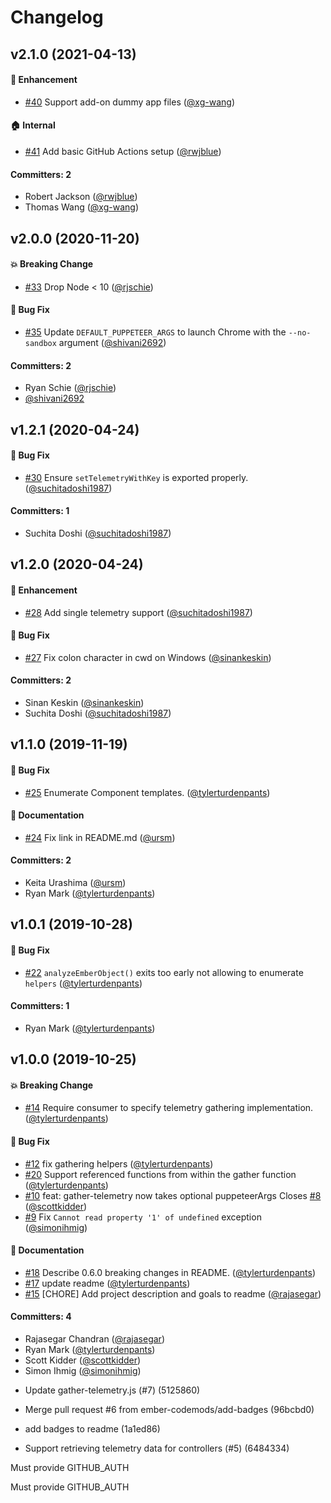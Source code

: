 # Changelog

## v2.1.0 (2021-04-13)

#### :rocket: Enhancement
* [#40](https://github.com/ember-codemods/ember-codemods-telemetry-helpers/pull/40) Support add-on dummy app files ([@xg-wang](https://github.com/xg-wang))

#### :house: Internal
* [#41](https://github.com/ember-codemods/ember-codemods-telemetry-helpers/pull/41) Add basic GitHub Actions setup ([@rwjblue](https://github.com/rwjblue))

#### Committers: 2
- Robert Jackson ([@rwjblue](https://github.com/rwjblue))
- Thomas Wang ([@xg-wang](https://github.com/xg-wang))


## v2.0.0 (2020-11-20)

#### :boom: Breaking Change
* [#33](https://github.com/ember-codemods/ember-codemods-telemetry-helpers/pull/33) Drop Node < 10 ([@rjschie](https://github.com/rjschie))

#### :bug: Bug Fix
* [#35](https://github.com/ember-codemods/ember-codemods-telemetry-helpers/pull/35) Update `DEFAULT_PUPPETEER_ARGS` to launch Chrome with the `--no-sandbox` argument ([@shivani2692](https://github.com/shivani2692))

#### Committers: 2
- Ryan Schie ([@rjschie](https://github.com/rjschie))
- [@shivani2692](https://github.com/shivani2692)


## v1.2.1 (2020-04-24)

#### :bug: Bug Fix
* [#30](https://github.com/ember-codemods/ember-codemods-telemetry-helpers/pull/30) Ensure `setTelemetryWithKey` is exported properly. ([@suchitadoshi1987](https://github.com/suchitadoshi1987))

#### Committers: 1
- Suchita Doshi ([@suchitadoshi1987](https://github.com/suchitadoshi1987))

## v1.2.0 (2020-04-24)

#### :rocket: Enhancement
* [#28](https://github.com/ember-codemods/ember-codemods-telemetry-helpers/pull/28) Add single telemetry support ([@suchitadoshi1987](https://github.com/suchitadoshi1987))
#### :bug: Bug Fix
* [#27](https://github.com/ember-codemods/ember-codemods-telemetry-helpers/pull/27) Fix colon character in cwd on Windows ([@sinankeskin](https://github.com/sinankeskin))


#### Committers: 2
- Sinan Keskin ([@sinankeskin](https://github.com/sinankeskin))
- Suchita Doshi ([@suchitadoshi1987](https://github.com/suchitadoshi1987))

## v1.1.0 (2019-11-19)

#### :bug: Bug Fix
* [#25](https://github.com/ember-codemods/ember-codemods-telemetry-helpers/pull/25) Enumerate Component templates. ([@tylerturdenpants](https://github.com/tylerturdenpants))

#### :memo: Documentation
* [#24](https://github.com/ember-codemods/ember-codemods-telemetry-helpers/pull/24) Fix link in README.md ([@ursm](https://github.com/ursm))

#### Committers: 2
- Keita Urashima ([@ursm](https://github.com/ursm))
- Ryan Mark ([@tylerturdenpants](https://github.com/tylerturdenpants))

## v1.0.1 (2019-10-28)

#### :bug: Bug Fix
* [#22](https://github.com/ember-codemods/ember-codemods-telemetry-helpers/pull/22) `analyzeEmberObject()` exits too early not allowing to enumerate `helpers` ([@tylerturdenpants](https://github.com/tylerturdenpants))

#### Committers: 1
- Ryan Mark ([@tylerturdenpants](https://github.com/tylerturdenpants))

## v1.0.0 (2019-10-25)

#### :boom: Breaking Change
* [#14](https://github.com/ember-codemods/ember-codemods-telemetry-helpers/pull/14) Require consumer to specify telemetry gathering implementation. ([@tylerturdenpants](https://github.com/tylerturdenpants))

#### :bug: Bug Fix
* [#12](https://github.com/ember-codemods/ember-codemods-telemetry-helpers/pull/12) fix gathering helpers ([@tylerturdenpants](https://github.com/tylerturdenpants))
* [#20](https://github.com/ember-codemods/ember-codemods-telemetry-helpers/pull/20) Support referenced functions from within the gather function ([@tylerturdenpants](https://github.com/tylerturdenpants))
* [#10](https://github.com/ember-codemods/ember-codemods-telemetry-helpers/pull/10) feat: gather-telemetry now takes optional puppeteerArgs Closes [#8](https://github.com/ember-codemods/ember-codemods-telemetry-helpers/issues/8) ([@scottkidder](https://github.com/scottkidder))
* [#9](https://github.com/ember-codemods/ember-codemods-telemetry-helpers/pull/9) Fix `Cannot read property '1' of undefined` exception ([@simonihmig](https://github.com/simonihmig))

#### :memo: Documentation
* [#18](https://github.com/ember-codemods/ember-codemods-telemetry-helpers/pull/18) Describe 0.6.0 breaking changes in README. ([@tylerturdenpants](https://github.com/tylerturdenpants))
* [#17](https://github.com/ember-codemods/ember-codemods-telemetry-helpers/pull/17) update readme ([@tylerturdenpants](https://github.com/tylerturdenpants))
* [#15](https://github.com/ember-codemods/ember-codemods-telemetry-helpers/pull/15) [CHORE] Add project description and goals to readme ([@rajasegar](https://github.com/rajasegar))

#### Committers: 4
- Rajasegar Chandran ([@rajasegar](https://github.com/rajasegar))
- Ryan Mark ([@tylerturdenpants](https://github.com/tylerturdenpants))
- Scott Kidder ([@scottkidder](https://github.com/scottkidder))
- Simon Ihmig ([@simonihmig](https://github.com/simonihmig))

* Update gather-telemetry.js (#7) (5125860)
* Merge pull request #6 from ember-codemods/add-badges (96bcbd0)
* add badges to readme (1a1ed86)

* Support retrieving telemetry data for controllers (#5) (6484334)

Must provide GITHUB_AUTH

Must provide GITHUB_AUTH

